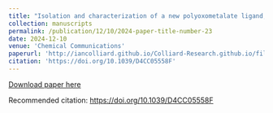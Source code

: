 ```yaml
---
title: "Isolation and characterization of a new polyoxometalate ligand, H3SbW14O5010-"
collection: manuscripts
permalink: /publication/12/10/2024-paper-title-number-23
date: 2024-12-10
venue: 'Chemical Communications'
paperurl: 'http://iancolliard.github.io/Colliard-Research.github.io/files/paper23.pdf'
citation: 'https://doi.org/10.1039/D4CC05558F'
---
```


<a href='http://iancolliard.github.io/Colliard-Research.github.io/files/paper23.pdf'>Download paper here</a>

Recommended citation: https://doi.org/10.1039/D4CC05558F